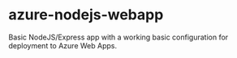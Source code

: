 # azure-nodejs-webapp
Basic NodeJS/Express app with a working basic configuration for deployment to Azure Web Apps.
